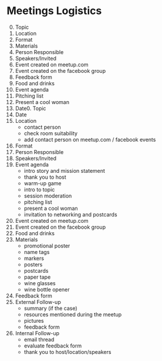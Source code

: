 # Meetings Logistics

0. Topic
1. Location
2. Format
3. Materials
4. Person Responsible
5. Speakers/Invited
6. Event created on meetup.com
7. Event created on the facebook group
8. Feedback form
9. Food and drinks
10. Event agenda
11. Pitching list
12. Present a cool woman
13. Date0. Topic
1. Date
2. Location
     - contact person
     - check room suitability
     - add contact person on meetup.com / facebook events
3. Format
4. Person Responsible
5. Speakers/Invited
6. Event agenda
    - intro story and mission statement
    - thank you to host
    - warm-up game
    - intro to topic
    - session moderation
    - pitching list
    - present a cool woman
    - invitation to networking and postcards   
7. Event created on meetup.com
8. Event created on the facebook group
9. Food and drinks
10. Materials
     - promotional poster
     - name tags
     - markers
     - posters
     - postcards
     - paper tape
     - wine glasses
     - wine bottle opener
11. Feedback form
12. External Follow-up
     - summary (if the case)
     - resources mentioned during the meetup
     - pictures
     - feedback form
13. Internal Follow-up
     - email thread
     - evaluate feedback form
     - thank you to host/location/speakers



